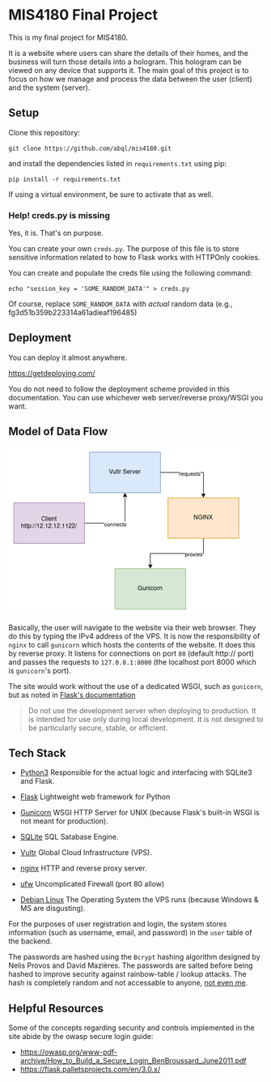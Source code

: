 # MIS4180 Final Project

This is my final project for MIS4180.

It is a website where users can share the details of their homes, and
the business will turn those details into a hologram. This hologram can be
viewed on any device that supports it. The main goal of this project is to focus
on how we manage and process the data between the user (client) and the system
(server).

## Setup

Clone this repository:

```console
git clone https://github.com/abql/mis4180.git
```

and install the dependencies listed in `requirements.txt` using pip:

```console
pip install -r requirements.txt
```

If using a virtual environment, be sure to activate that as well.

### Help! creds.py is missing

Yes, it is. That's on purpose.

You can create your own `creds.py`. The purpose of this file is to store sensitive information related to how to Flask works with HTTPOnly cookies.

You can create and populate the creds file using the following command:

```console
echo "session_key = 'SOME_RANDOM_DATA'" > creds.py
```

Of course, replace `SOME_RANDOM_DATA` with *actual* random data (e.g., fg3d51b359b223314a61adieaf196485)

## Deployment

You can deploy it almost anywhere.

<https://getdeploying.com/>

You do not need to follow the deployment scheme provided in this documentation. You can use whichever web server/reverse proxy/WSGI you want.

## Model of Data Flow

![](./imgs/dataflow_drawio.png)

Basically, the user will navigate to the website via their web browser. They do
this by typing the IPv4 address of the VPS. It is now the responsibility of
`nginx` to call `gunicorn` which hosts the contents of the website. It does this by
reverse proxy. It listens for connections on port `80` (default http:// port)
and passes the requests to `127.0.0.1:8000` (the localhost port 8000 which is
`gunicorn`'s port).

The site would work without the use of a dedicated WSGI, such as `gunicorn`, but
as noted in [Flask's documentation](https://flask.palletsprojects.com/en/3.0.x/deploying/)

> Do not use the development server when deploying to production. It is intended for use only during local development. It is not designed to be particularly secure, stable, or efficient.

## Tech Stack
- [Python3](https://www.python.org/) Responsible for the actual logic and
  interfacing with SQLite3 and Flask.

- [Flask](https://flask.palletsprojects.com/en/3.0.x/) Lightweight web
  framework for Python

- [Gunicorn](https://gunicorn.org/) WSGI HTTP Server for UNIX (because Flask's
  built-in WSGI is not meant for production).

- [SQLite](https://www.sqlite.org/index.html) SQL Satabase Engine.

- [Vultr](https://www.vultr.com/) Global Cloud Infrastructure (VPS).

- [nginx](https://nginx.org/en/) HTTP and reverse proxy server.

- [ufw](https://man.archlinux.org/man/ufw.8) Uncomplicated Firewall (port 80 allow)

- [Debian Linux](https://www.debian.org/) The Operating System the VPS runs
  (because Windows & MS are disgusting).

For the purposes of user registration and login, the system stores information (such as username, email, and password) in the `user` table of the backend.

The passwords are hashed using the `Bcrypt` hashing algorithm designed by Nelis Provos and David Mazières. The passwords are salted before being hashed to improve security against rainbow-table / lookup attacks. The hash is completely random and not accessable to anyone, [not even me](https://www.geeksforgeeks.org/hashing-passwords-in-python-with-bcrypt/).

## Helpful Resources

Some of the concepts regarding security and controls implemented in the site
abide by the owasp secure login guide:
- <https://owasp.org/www-pdf-archive/How_to_Build_a_Secure_Login_BenBroussard_June2011.pdf>
- <https://flask.palletsprojects.com/en/3.0.x/>
